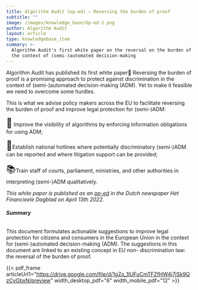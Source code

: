 ```yaml
---
title: Algorithm Audit (op-ed) – Reversing the burden of proof
subtitle: ""
image: /images/knowledge_base/Op-ed-2.png
author: Algorithm Audit
layout: article
type: knowledgebase_item
summary: >-
  Algorithm Audit's first white paper on the reversal on the burden of proof in
  the context of (semi-)automated decision-making
---
```


Algorithm Audit has published its first white paper🥇 Reversing the burden of proof is a promising approach to protect against discrimination in the context of (semi-)automated decision-making (ADM). Yet to make it feasible we need to overcome some hurdles.

This is what we advise policy makers across the EU to facilitate reversing the burden of proof and improve legal protection for (semi-)ADM:

<span style="font-size: 25px;">👀</span> Improve the visibility of algorithms by enforcing information obligations for using ADM;

<span style="font-size: 25px;">🤳</span>Establish national hotlines where potentially discriminatory (semi-)ADM can be reported and where litigation support can be provided;

<span style="font-size: 25px;">📚</span>Train staff of courts, parliament, ministries, and other authorities in interpreting (semi-)ADM qualitatively.

<span style="font-size: 14px; font-style:italic">This white paper is published as an [op-ed](https://fd.nl/opinie/1436425/we-moeten-ons-bezinnen-op-het-bestaansrecht-van-algoritmen) in the Dutch newspaper _Het Financieele Dagblad_ on April 13th 2022.</span>

###### **Summary**

This document formulates actionable suggestions to improve legal protection for citizens and consumers in the European Union in the context for (semi-)automated decision-making (ADM). The suggestions in this document are linked to an existing concept in EU non- discrimination law: the reversal of the burden of proof.

{{< pdf_frame articleUrl1="https://drive.google.com/file/d/1gZo_1IUFuCmTFZfHW4j7jSk9QzCyGbxN/preview" width_desktop_pdf="6" width_mobile_pdf="12" >}}
